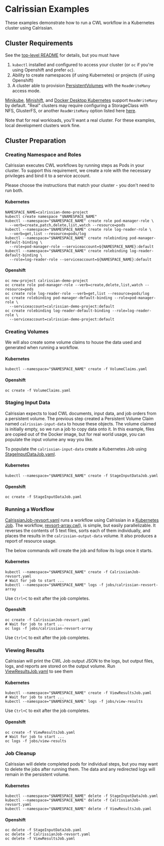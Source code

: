 # Calrissian Examples

These examples demonstrate how to run a CWL workflow in a Kubernetes cluster using Calrissian.

## Cluster Requirements

See the [top-level README](../README.md) for details, but you must have

1. `kubectl` installed and configured to access your cluster (or `oc` if you're using Openshift and prefer `oc`).
2. Ability to create namespaces (if using Kubernetes) or projects (if using Openshift)
2.  A cluster able to provision [PersistentVolumes](https://kubernetes.io/docs/concepts/storage/persistent-volumes/) with the `ReadWriteMany` access mode.

[Minikube](https://github.com/kubernetes/minikube), [Minishift](https://github.com/minishift/minishift), and [Docker Desktop Kubernetes](https://www.docker.com/products/docker-desktop) support `ReadWriteMany` by default. "Real" clusters may require configuring a StorageClass with NFS, GlusterFS, or another `ReadWriteMany` option listed here [here](https://kubernetes.io/docs/concepts/storage/persistent-volumes/#access-modes).

Note that for real workloads, you'll want a real cluster. For these examples, local development clusters work fine.

## Cluster Preparation

### Creating Namespace and Roles

Calrissian executes CWL workflows by running steps as Pods in your cluster. To support this requirement, we create a role with the necessary privileges and bind it to a service account.

Please choose the instructions that match your cluster - you don't need to run both.

#### Kubernetes

```
NAMESPACE_NAME=calrissian-demo-project
kubectl create namespace "$NAMESPACE_NAME"
kubectl --namespace="$NAMESPACE_NAME" create role pod-manager-role \
  --verb=create,patch,delete,list,watch --resource=pods
kubectl --namespace="$NAMESPACE_NAME" create role log-reader-role \
  --verb=get,list --resource=pods/log
kubectl --namespace="$NAMESPACE_NAME" create rolebinding pod-manager-default-binding \
  --role=pod-manager-role --serviceaccount=${NAMESPACE_NAME}:default
kubectl --namespace="$NAMESPACE_NAME" create rolebinding log-reader-default-binding \
  --role=log-reader-role --serviceaccount=${NAMESPACE_NAME}:default
```

#### Openshift

```
oc new-project calrissian-demo-project
oc create role pod-manager-role --verb=create,delete,list,watch --resource=pods
oc create role log-reader-role --verb=get,list --resource=pods/log
oc create rolebinding pod-manager-default-binding --role=pod-manager-role \
  --serviceaccount=calrissian-demo-project:default
oc create rolebinding log-reader-default-binding --role=log-reader-role \
  --serviceaccount=calrissian-demo-project:default
```

### Creating Volumes

We will also create some volume claims to house the data used and generated when running a workflow.

#### Kubernetes

```
kubectl --namespace="$NAMESPACE_NAME" create -f VolumeClaims.yaml
```

#### Openshift

```
oc create -f VolumeClaims.yaml
```

### Staging Input Data

Calrissian expects to load CWL documents, input data, and job orders from a persistent volume. The previous step created a Persistent Volume Claim named `calrissian-input-data` to house these objects. The volume claimed is initially empty, so we run a job to copy data onto it. In this example, files are copied out of the Docker image, but for real world usage, you can populate the input volume any way you like.

To populate the `calrissian-input-data` create a Kubernetes Job using [StageInputDataJob.yaml](StageInputDataJob.yaml).

#### Kubernetes

```
kubectl --namespace="$NAMESPACE_NAME" create -f StageInputDataJob.yaml
```

#### Openshift

```
oc create -f StageInputDataJob.yaml
```

### Running a Workflow

[CalrissianJob-revsort.yaml](CalrissianJob-revsort.yaml) runs a workflow using Calrissian in a [Kubernetes Job](https://kubernetes.io/docs/concepts/workloads/controllers/jobs-run-to-completion/). The workflow, [revsort-array.cwl](../input-data/revsort-array.cwl)), is simple, but easily parallelizable. It reverses the contents of 5 text files, sorts each of them individually, and places the results in the `calrissian-output-data` volume. It also produces a report of resource usage.

The below commands will create the job and follow its logs once it starts.

#### Kubernetes

```
kubectl --namespace="$NAMESPACE_NAME" create -f CalrissianJob-revsort.yaml
# Wait for job to start ...
kubectl --namespace="$NAMESPACE_NAME" logs -f jobs/calrissian-revsort-array
```

Use `Ctrl+C` to exit after the job completes.

#### Openshift

```
oc create -f CalrissianJob-revsort.yaml
# Wait for job to start ...
oc logs -f jobs/calrissian-revsort-array
```

Use `Ctrl+C` to exit after the job completes.

### Viewing Results

Calrissian will print the CWL Job output JSON to the logs, but output files, logs, and reports are stored on the output volume. Run [ViewResultsJob.yaml](ViewResultsJob.yaml) to see them

#### Kubernetes

```
kubectl --namespace="$NAMESPACE_NAME" create -f ViewResultsJob.yaml
# Wait for job to start ...
kubectl --namespace="$NAMESPACE_NAME" logs -f jobs/view-results
```

Use `Ctrl+C` to exit after the job completes.

#### Openshift

```
oc create -f ViewResultsJob.yaml
# Wait for job to start ...
oc logs -f jobs/view-results
```

### Job Cleanup

Calrissian will delete completed pods for individual steps, but you may want to delete the  jobs after running them. The data and any redirected logs will remain in the persistent volume.

#### Kubernetes

```
kubectl --namespace="$NAMESPACE_NAME" delete -f StageInputDataJob.yaml
kubectl --namespace="$NAMESPACE_NAME" delete -f CalrissianJob-revsort.yaml
kubectl --namespace="$NAMESPACE_NAME" delete -f ViewResultsJob.yaml
```

#### Openshift

```
oc delete -f StageInputDataJob.yaml
oc delete -f CalrissianJob-revsort.yaml
oc delete -f ViewResultsJob.yaml
```
